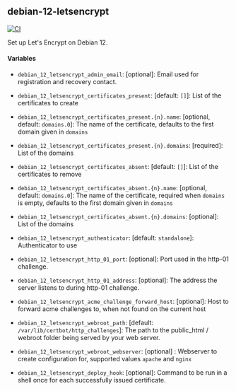 ## debian-12-letsencrypt

[![CI](https://github.com/nlware/ansible-debian-12-letsencrypt/workflows/CI/badge.svg)](https://github.com/nlware/ansible-debian-12-letsencrypt/actions?query=workflow%3ACI)

Set up Let's Encrypt on Debian 12.

#### Variables

* `debian_12_letsencrypt_admin_email`: [optional]: Email used for registration and recovery contact.

* `debian_12_letsencrypt_certificates_present`: [default: `[]`]: List of the certificates to create
* `debian_12_letsencrypt_certificates_present.{n}.name`: [optional, default: `domains.0`]: The name of the certificate, defaults to the first domain given in `domains`
* `debian_12_letsencrypt_certificates_present.{n}.domains`: [required]: List of the domains

* `debian_12_letsencrypt_certificates_absent`: [default: `[]`]: List of the certificates to remove
* `debian_12_letsencrypt_certificates_absent.{n}.name`: [optional, default: `domains.0`]: The name of the certificate, required when `domains` is empty, defaults to the first domain given in `domains`
* `debian_12_letsencrypt_certificates_absent.{n}.domains`: [optional]: List of the domains

* `debian_12_letsencrypt_authenticator`: [default: `standalone`]: Authenticator to use
* `debian_12_letsencrypt_http_01_port`: [optional]: Port used in the http-01 challenge.
* `debian_12_letsencrypt_http_01_address`: [optional]: The address the server listens to during http-01 challenge.

* `debian_12_letsencrypt_acme_challenge_forward_host`: [optional]: Host to forward acme challenges to, when not found on the current host

* `debian_12_letsencrypt_webroot_path`: [default: `/var/lib/certbot/http_challenges`]: The path to the public_html / webroot folder being served by your web server.
* `debian_12_letsencrypt_webroot_webserver`: [optional] : Webserver to create configuration for, supported values `apache` and `nginx`

* `debian_12_letsencrypt_deploy_hook`: [optional]: Command to be run in a shell once for each successfully issued certificate.
